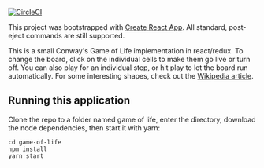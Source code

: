 [![CircleCI](https://circleci.com/gh/dmonego/game-of-life.svg?style=svg)](https://circleci.com/gh/dmonego/game-of-life)

This project was bootstrapped with [Create React App](https://github.com/facebookincubator/create-react-app). All standard, post-eject commands are still supported.

This is a small Conway's Game of Life implementation in react/redux. To change the board, click on the individual cells to make them go live or turn off. You can also play for an individual step, or hit play to let the board run automatically. For some interesting shapes, check out the [Wikipedia article](https://en.wikipedia.org/wiki/Conway%27s_Game_of_Life). 

## Running this application

Clone the repo to a folder named game of life, enter the directory, download the node dependencies, then start it with yarn:

```
cd game-of-life
npm install
yarn start
```
